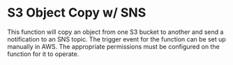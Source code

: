 # S3 Object Copy w/ SNS
This function will copy an object from one S3 bucket to another and send a notification to an SNS topic. The trigger event for the function can be set up manually in AWS. The appropriate permissions must be configured on the function for it to operate.
